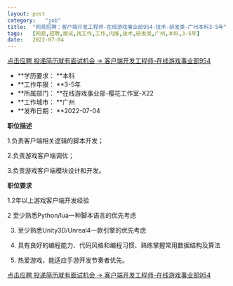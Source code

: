 ```yaml
---
layout:	post
category:	"job"
title:	"网易招聘：客户端开发工程师-在线游戏事业部954-技术-研发类-广州本科3-5年"
tags:	[网易,招聘,面试,找工作,工作,内推,技术,研发类,广州,本科,3-5年]
date:	2022-07-04
---
```


[点击应聘 投递简历就有面试机会 ->  客户端开发工程师-在线游戏事业部954](http://mobile.bole.netease.com/bole/boleDetail?id=32751&employeeId=346f03c3cda5f04c&key=all)



- **学历要求： **本科
- **工作年限： **3-5年
- **所属部门： **在线游戏事业部-樱花工作室-X22
- **工作城市： **广州
- **发布日期： **2022-07-04



**职位描述**

1.负责客户端相关逻辑的脚本开发；

2.负责游戏客户端调优；

3.负责游戏客户端模块设计和开发。



**职位要求**

1.2年以上游戏客户端开发经验

2 至少熟悉Python/lua一种脚本语言的优先考虑

3. 至少熟悉Unity3D/Unreal4一款引擎的优先考虑

4. 具有良好的编程能力、代码风格和编程习惯、熟练掌握常用数据结构及算法

5. 热爱游戏，能适应手游开发节奏者优先。



[点击应聘 投递简历就有面试机会 ->  客户端开发工程师-在线游戏事业部954](http://mobile.bole.netease.com/bole/boleDetail?id=32751&employeeId=346f03c3cda5f04c&key=all)